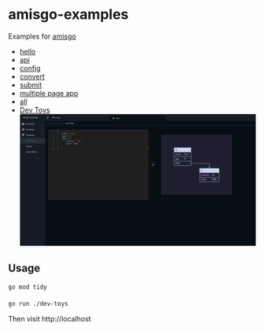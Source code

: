 # amisgo-examples

Examples for [amisgo](https://github.com/zrcoder/amisgo)

- [hello](hello)
- [api](api)
- [config](config)
- [convert](convert)
- [submit](submit)
- [multiple page app](multiple-page)
- [all](all)
- [Dev Toys](dev-toys)
  ![devtoys](dev-toy.png)

## Usage

```sh
go mod tidy

go run ./dev-toys
```

Then visit http://localhost
